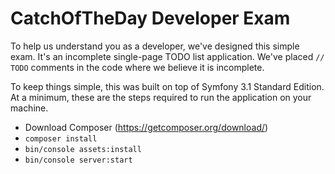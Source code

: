 CatchOfTheDay Developer Exam
=======

To help us understand you as a developer, we've designed this simple exam. It's an incomplete single-page TODO list application. We've placed `// TODO`
comments in the code where we believe it is incomplete.

To keep things simple, this was built on top of Symfony 3.1 Standard Edition. At a minimum, these are the steps required to run the application on your
machine.
- Download Composer (https://getcomposer.org/download/)
- `composer install`
- `bin/console assets:install`
- `bin/console server:start`
